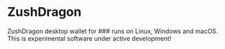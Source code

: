# ZushDragon

ZushDragon desktop wallet for ### runs on Linux, Windows and macOS.
This is experimental software under active development!

